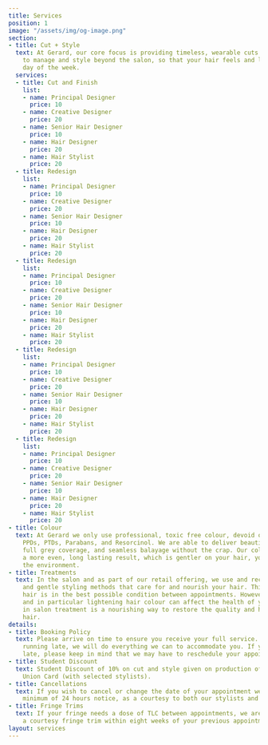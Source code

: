 ```yaml
---
title: Services
position: 1
image: "/assets/img/og-image.png"
section:
- title: Cut + Style
  text: At Gerard, our core focus is providing timeless, wearable cuts that are easy
    to manage and style beyond the salon, so that your hair feels and looks good every
    day of the week.
  services:
  - title: Cut and Finish
    list:
    - name: Principal Designer
      price: 10
    - name: Creative Designer
      price: 20
    - name: Senior Hair Designer
      price: 10
    - name: Hair Designer
      price: 20
    - name: Hair Stylist
      price: 20
  - title: Redesign
    list:
    - name: Principal Designer
      price: 10
    - name: Creative Designer
      price: 20
    - name: Senior Hair Designer
      price: 10
    - name: Hair Designer
      price: 20
    - name: Hair Stylist
      price: 20
  - title: Redesign
    list:
    - name: Principal Designer
      price: 10
    - name: Creative Designer
      price: 20
    - name: Senior Hair Designer
      price: 10
    - name: Hair Designer
      price: 20
    - name: Hair Stylist
      price: 20
  - title: Redesign
    list:
    - name: Principal Designer
      price: 10
    - name: Creative Designer
      price: 20
    - name: Senior Hair Designer
      price: 10
    - name: Hair Designer
      price: 20
    - name: Hair Stylist
      price: 20
  - title: Redesign
    list:
    - name: Principal Designer
      price: 10
    - name: Creative Designer
      price: 20
    - name: Senior Hair Designer
      price: 10
    - name: Hair Designer
      price: 20
    - name: Hair Stylist
      price: 20
- title: Colour
  text: At Gerard we only use professional, toxic free colour, devoid of Ammonia,
    PPDs, PTDs, Parabans, and Resorcinol. We are able to deliver beautiful blondes,
    full grey coverage, and seamless balayage without the crap. Our colour gives you
    a more even, long lasting result, which is gentler on your hair, your scalp, and
    the environment.
- title: Treatments
  text: In the salon and as part of our retail offering, we use and recommend products
    and gentle styling methods that care for and nourish your hair. This ensures your
    hair is in the best possible condition between appointments. However, hair colour,
    and in particular lightening hair colour can affect the health of your hair. An
    in salon treatment is a nourishing way to restore the quality and health of your
    hair.
details:
- title: Booking Policy
  text: Please arrive on time to ensure you receive your full service. If you are
    running late, we will do everything we can to accommodate you. If you are excessively
    late, please keep in mind that we may have to reschedule your appointment.
- title: Student Discount
  text: Student Discount of 10% on cut and style given on production of a valid Student
    Union Card (with selected stylists).
- title: Cancellations
  text: If you wish to cancel or change the date of your appointment we require a
    minimum of 24 hours notice, as a courtesy to both our stylists and other clients.
- title: Fringe Trims
  text: If your fringe needs a dose of TLC between appointments, we are happy to offer
    a courtesy fringe trim within eight weeks of your previous appointment.
layout: services
---
```


